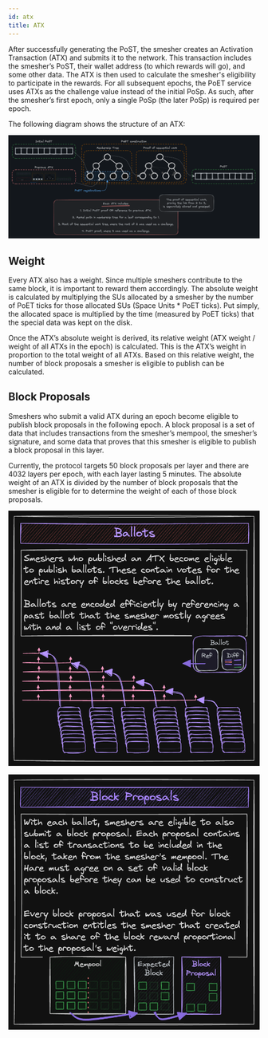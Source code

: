 ```yaml
---
id: atx
title: ATX
---
```


After successfully generating the PoST, the smesher creates an Activation Transaction (ATX) and submits it to the network. This transaction includes the smesher’s PoST, their wallet address (to which rewards will go), and some other data. The ATX is then used to calculate the smesher's eligibility to participate in the rewards. For all subsequent epochs, the PoET service uses ATXs as the challenge value instead of the initial PoSp. As such, after the smesher’s first epoch, only a single PoSp (the later PoSp) is required per epoch.

The following diagram shows the structure of an ATX:

![ATX](../../static/img/v1.0/ATX_Structure.png)

## Weight

Every ATX also has a weight. Since multiple smeshers contribute to the same block, it is important to reward them accordingly. The absolute weight is calculated by multiplying the SUs allocated by a smesher by the number of PoET ticks for those allocated SUs (Space Units * PoET ticks). Put simply, the allocated space is multiplied by the time (measured by PoET ticks) that the special data was kept on the disk.

Once the ATX’s absolute weight is derived, its relative weight (ATX weight / weight of all ATXs in the epoch) is calculated. This is the ATX’s weight in proportion to the total weight of all ATXs. Based on this relative weight, the number of block proposals a smesher is eligible to publish can be calculated.

## Block Proposals

Smeshers who submit a valid ATX during an epoch become eligible to publish block proposals in the following epoch. A block proposal is a set of data that includes transactions from the smesher’s mempool, the smesher’s signature, and some data that proves that this smesher is eligible to publish a block proposal in this layer.

Currently, the protocol targets 50 block proposals per layer and there are 4032 layers per epoch, with each layer lasting 5 minutes. The absolute weight of an ATX is divided by the number of block proposals that the smesher is eligible for to determine the weight of each of those block proposals.

![Ballots](./../../static/img/protocol_slides/Ballots.png)

![Proposals](./../../static/img/protocol_slides/Block-Proposals.png)
